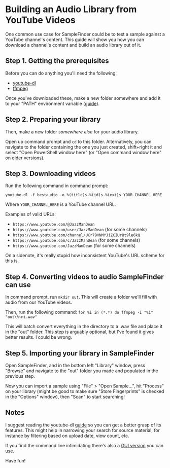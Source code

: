 # Building an Audio Library from YouTube Videos

One common use case for SampleFinder could be to test a sample against a YouTube channel's content. This guide will show you how you can download a channel's content and build an audio library out of it.

## Step 1. Getting the prerequisites

Before you can do anything you'll need the following:

- [youtube-dl](https://github.com/ytdl-org/youtube-dl/releases)
- [ffmpeg](https://ffmpeg.org/download.html)

Once you've downloaded these, make a new folder somewhere and add it to your "PATH" environment variable ([guide](https://www.architectryan.com/2018/03/17/add-to-the-path-on-windows-10/)).

## Step 2. Preparing your library

Then, make a new folder *somewhere else* for your audio library.

Open up command prompt and `cd` to this folder. Alternatively, you can navigate to the folder containing the one you just created, shift+right it and select "Open PowerShell window here" (or "Open command window here" on older versions).

## Step 3. Downloading videos

Run the following command in command prompt:

`youtube-dl -f bestaudio -o %(title)s-%(id)s.%(ext)s YOUR_CHANNEL_HERE`

Where `YOUR_CHANNEL_HERE` is a YouTube channel URL.

Examples of valid URLs:

- `https://www.youtube.com/@JazzManDean`
- `https://www.youtube.com/user/JazzManDean` (for some channels)
- `https://www.youtube.com/channel/UCr79VNMYJiZCIUrBt9le6kQ`
- `https://www.youtube.com/c/JazzManDean` (for some channels)
- `https://www.youtube.com/JazzManDean` (for some channels)

On a sidenote, it's really stupid how inconsistent YouTube's URL scheme for this is.

## Step 4. Converting videos to audio SampleFinder can use

In command prompt, run `mkdir out`. This will create a folder we'll fill with audio from our YouTube videos.

Then, run the following command:
`for %i in (*.*) do ffmpeg -i "%i" "out\%~ni.wav"`

This will batch convert everything in the directory to a .wav file and place it in the "out" folder. This step is arguably optional, but I've found it gives better results. I could be wrong.

## Step 5. Importing your library in SampleFinder

Open SampleFinder, and in the bottom left "Library" window, press "Browse" and navigate to the "out" folder you made and populated in the previous step.

Now you can import a sample using "File" > "Open Sample...", hit "Process" on your library (might be good to make sure "Store Fingerprints" is checked in the "Options" window), then "Scan" to start searching!

## Notes

I suggest reading the youtube-dl [guide](https://github.com/ytdl-org/youtube-dl/blob/master/README.md#description) so you can get a better grasp of its features. This might help in narrowing your search for source material, for instance by filtering based on upload date, view count, etc.

If you find the command line intimidating there's also a [GUI version](https://github.com/jely2002/youtube-dl-gui) you can use.

Have fun!
